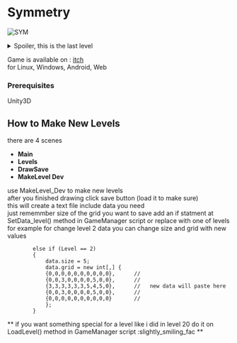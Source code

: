 # Symmetry

![SYM](https://user-images.githubusercontent.com/52382093/190011739-c8e1a83b-9810-4785-826b-696f8be1bd8a.gif)


<details>
  <summary>Spoiler, this is the last level</summary>
  
![image](https://user-images.githubusercontent.com/52382093/190009427-aa4ddfb2-7246-4700-a7c0-62fdaafec6ce.png)  
</details>

Game is available on : [itch](https://mohmehdi.itch.io/symmetry)        
for Linux, Windows, Android, Web   

### Prerequisites

Unity3D

## How to Make New Levels

there are 4 scenes  
- **Main**  
- **Levels**  
- **DrawSave**  
- **MakeLevel Dev**      
    
use MakeLevel_Dev to make new levels   
after you finished drawing click save button (load it to make sure)     
this will create a text file include data you need   
just rememmber size of the grid you want to save
add an if statment at SetData_level() method in GameManager script or replace with one of levels 
for example for change level 2 data you can change size and grid with new values   
```
        else if (Level == 2)  
        {
            data.size = 5;
            data.grid = new int[,] {
            {0,0,0,0,0,0,0,0,0,0},     	//
            {0,0,3,0,0,0,0,5,0,0},   	//
            {3,3,3,3,3,3,5,4,5,0},		//   new data will paste here
            {0,0,3,0,0,0,0,5,0,0},		//
            {0,0,0,0,0,0,0,0,0,0}		//
            };
        }
```
** if you want something special for a level like i did in level 20 do it on LoadLevel() method in GameManager script 	:slightly_smiling_fac **



